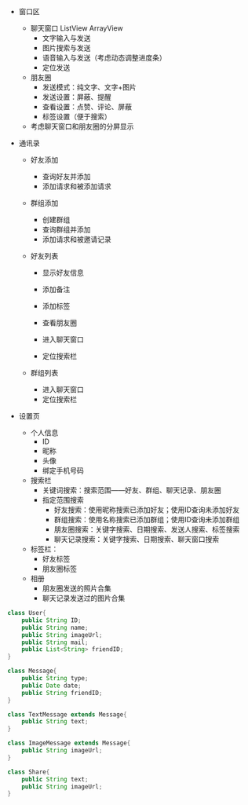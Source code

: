 * 窗口区

  * 聊天窗口 ListView ArrayView
    * 文字输入与发送
    * 图片搜索与发送
    * 语音输入与发送（考虑动态调整进度条）
    * 定位发送
  * 朋友圈
    * 发送模式：纯文字、文字+图片
    * 发送设置：屏蔽、提醒
    * 查看设置：点赞、评论、屏蔽
    * 标签设置（便于搜索）
  * 考虑聊天窗口和朋友圈的分屏显示

* 通讯录

  * 好友添加

    * 查询好友并添加
    * 添加请求和被添加请求

  * 群组添加

    * 创建群组
    * 查询群组并添加
    * 添加请求和被邀请记录

  * 好友列表

    * 显示好友信息

    * 添加备注
    * 添加标签
    * 查看朋友圈
    * 进入聊天窗口
    * 定位搜索栏

  * 群组列表

    * 进入聊天窗口
    * 定位搜索栏

* 设置页

  * 个人信息
    * ID
    * 昵称
    * 头像
    * 绑定手机号码
  * 搜索栏
    * 关键词搜索：搜索范围——好友、群组、聊天记录、朋友圈
    * 指定范围搜索
      * 好友搜索：使用昵称搜索已添加好友；使用ID查询未添加好友
      * 群组搜索：使用名称搜索已添加群组；使用ID查询未添加群组
      * 朋友圈搜索：关键字搜索、日期搜索、发送人搜索、标签搜索
      * 聊天记录搜索：关键字搜索、日期搜索、聊天窗口搜索
  * 标签栏：
    * 好友标签
    * 朋友圈标签
  * 相册
    * 朋友圈发送的照片合集
    * 聊天记录发送过的图片合集


```Java
class User{
    public String ID;
    public String name;
    public String imageUrl;
    public String mail;
    public List<String> friendID;
}

class Message{
    public String type;
    public Date date;
    public String friendID;
}

class TextMessage extends Message{
    public String text;
}

class ImageMessage extends Message{
    public String imageUrl; 
}

class Share{
    public String text;
    public String imageUrl;
}
```



